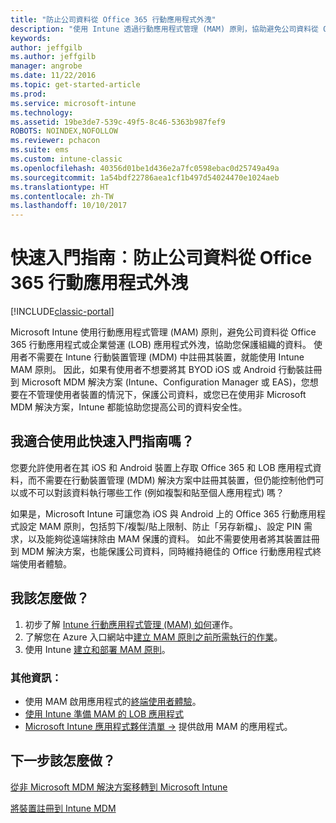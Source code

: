 ```yaml
---
title: "防止公司資料從 Office 365 行動應用程式外洩"
description: "使用 Intune 透過行動應用程式管理 (MAM) 原則，協助避免公司資料從 Office 365 行動應用程式或其他企業營運 (LOB) 應用程式外洩，來保護組織的資料。"
keywords: 
author: jeffgilb
ms.author: jeffgilb
manager: angrobe
ms.date: 11/22/2016
ms.topic: get-started-article
ms.prod: 
ms.service: microsoft-intune
ms.technology: 
ms.assetid: 19be3de7-539c-49f5-8c46-5363b987fef9
ROBOTS: NOINDEX,NOFOLLOW
ms.reviewer: pchacon
ms.suite: ems
ms.custom: intune-classic
ms.openlocfilehash: 40356d01be1d436e2a7fc0598ebac0d25749a49a
ms.sourcegitcommit: 1a54bdf22786aea1cf1b497d54024470e1024aeb
ms.translationtype: HT
ms.contentlocale: zh-TW
ms.lasthandoff: 10/10/2017
---
```

# <a name="quick-start-guide-prevent-company-data-leaks-from-office-365-mobile-apps"></a>快速入門指南︰防止公司資料從 Office 365 行動應用程式外洩

[!INCLUDE[classic-portal](../includes/classic-portal.md)]

Microsoft Intune 使用行動應用程式管理 (MAM) 原則，避免公司資料從 Office 365 行動應用程式或企業營運 (LOB) 應用程式外洩，協助您保護組織的資料。 使用者不需要在 Intune 行動裝置管理 (MDM) 中註冊其裝置，就能使用 Intune MAM 原則。 因此，如果有使用者不想要將其 BYOD iOS 或 Android 行動裝註冊到 Microsoft MDM 解決方案 (Intune、Configuration Manager 或 EAS)，您想要在不管理使用者裝置的情況下，保護公司資料，或您已在使用非 Microsoft MDM 解決方案，Intune 都能協助您提高公司的資料安全性。   

## <a name="is-this-quick-start-guide-right-for-me"></a>我適合使用此快速入門指南嗎？
您要允許使用者在其 iOS 和 Android 裝置上存取 Office 365 和 LOB 應用程式資料，而不需要在行動裝置管理 (MDM) 解決方案中註冊其裝置，但仍能控制他們可以或不可以對該資料執行哪些工作 (例如複製和貼至個人應用程式) 嗎？

如果是，Microsoft Intune 可讓您為 iOS 與 Android 上的 Office 365 行動應用程式設定 MAM 原則，包括剪下/複製/貼上限制、防止「另存新檔」、設定 PIN 需求，以及能夠從遠端抹除由 MAM 保護的資料。  如此不需要使用者將其裝置註冊到 MDM 解決方案，也能保護公司資料，同時維持絕佳的 Office 行動應用程式終端使用者體驗。

## <a name="how-do-i-do-it"></a>我該怎麼做？
1.  初步了解 [Intune 行動應用程式管理 (MAM) 如何](/intune-classic/deploy-use/protect-app-data-using-mobile-app-management-policies-with-microsoft-intune)運作。
2.  了解您在 Azure 入口網站中[建立 MAM 原則之前所需執行的作業](/intune-classic/deploy-use/get-ready-to-configure-mobile-app-management-policies-with-microsoft-intune)。
3.  使用 Intune [建立和部署 MAM 原則](/intune-classic/deploy-use/get-ready-to-configure-mobile-app-management-policies-with-microsoft-intune)。

### <a name="additional-information"></a>其他資訊：
- 使用 MAM 啟用應用程式的[終端使用者體驗](/intune-classic/deploy-use/end-user-experience-for-mam-enabled-apps-with-microsoft-intune)。
- [使用 Intune 準備 MAM 的 LOB 應用程式](/intune/apps-prepare-mobile-application-management)
- <a href="https://www.microsoft.com/cloud-platform/microsoft-intune-partners" target="_blank"> Microsoft Intune 應用程式夥伴清單 &rarr;</a> 提供啟用 MAM 的應用程式。

## <a name="what-should-i-do-next"></a>下一步該怎麼做？
[從非 Microsoft MDM 解決方案移轉到 Microsoft Intune](/intune-classic/deploy-use/migrate-to-intune)

[將裝置註冊到 Intune MDM](/intune-classic/deploy-use/enroll-devices-in-microsoft-intune)
